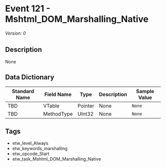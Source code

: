 # Event 121 - Mshtml_DOM_Marshalling_Native
###### Version: 0

## Description
None

## Data Dictionary
|Standard Name|Field Name|Type|Description|Sample Value|
|---|---|---|---|---|
|TBD|VTable|Pointer|None|`None`|
|TBD|MethodType|UInt32|None|`None`|

## Tags
* etw_level_Always
* etw_keywords_marshalling
* etw_opcode_Start
* etw_task_Mshtml_DOM_Marshalling_Native